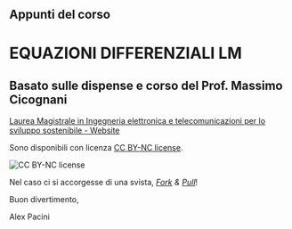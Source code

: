 ## Appunti del corso
# EQUAZIONI DIFFERENZIALI LM
## Basato sulle dispense e corso del Prof. Massimo Cicognani

[Laurea Magistrale in Ingegneria elettronica e telecomunicazioni per lo sviluppo sostenibile - Website](http://goo.gl/KG5W9q)

Sono disponibili con licenza [CC BY-NC license](https://creativecommons.org/licenses/by-nc/3.0/).

![CC BY-NC license](http://i.creativecommons.org/l/by-nc/3.0/88x31.png)

Nel caso ci si accorgesse di una svista, [_Fork_](https://help.github.com/articles/fork-a-repo) _&_ [_Pull_](https://help.github.com/articles/using-pull-requests)!

Buon divertimento,

Alex Pacini